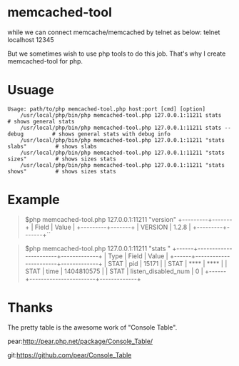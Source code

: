 memcached-tool
==============

while we can connect memcache/memcached by telnet as below:
    telnet localhost 12345

But we sometimes wish to use php tools to do this job. That's why I create memcached-tool for php.

# Usuage
    Usage: path/to/php memcached-tool.php host:port [cmd] [option]
        /usr/local/php/bin/php memcached-tool.php 127.0.0.1:11211 stats                 # shows general stats
        /usr/local/php/bin/php memcached-tool.php 127.0.0.1:11211 stats --debug         # shows general stats with debug info
        /usr/local/php/bin/php memcached-tool.php 127.0.0.1:11211 "stats slabs"         # shows slabs
        /usr/local/php/bin/php memcached-tool.php 127.0.0.1:11211 "stats sizes"         # shows sizes stats
        /usr/local/php/bin/php memcached-tool.php 127.0.0.1:11211 "stats shows"         # shows sizes stats

# Example
>$php memcached-tool.php 127.0.0.1:11211 "version"
    +---------+-------+
    | Field   | Value |
    +---------+-------+
    | VERSION | 1.2.8 |
    +---------+-------+``

>$php memcached-tool.php 127.0.0.1:11211 "stats " 
    +------+-----------------------+-------------+
    | Type | Field                 | Value       |
    +------+-----------------------+-------------+
    | STAT | pid                   | 15171       |
    | STAT | ****                  | ****        |
    | STAT | time                  | 1404810575  |
    | STAT | listen_disabled_num   | 0           |
    +------+-----------------------+-------------+

# Thanks
The pretty table is the awesome work of "Console Table".

pear:http://pear.php.net/package/Console_Table/

git:https://github.com/pear/Console_Table
